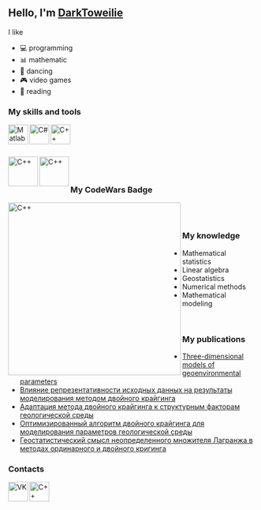 ## Hello, I'm [DarkToweilie](https://github.com/DarkTowelie)

I like
- :computer: programming 
- :bar_chart: mathematic 
- :dancers: dancing 
- :video_game: video games 
- :closed_book: reading 

### My skills and tools
[<img align="left" alt="Matlab" width="40px" src="https://upload.wikimedia.org/wikipedia/commons/2/21/Matlab_Logo.png" />](https://www.mathworks.com/products/matlab.html)
[<img align="left" alt="C#" width="40px" src="https://upload.wikimedia.org/wikipedia/commons/thumb/0/0d/C_Sharp_wordmark.svg/1200px-C_Sharp_wordmark.svg.png" />](https://docs.microsoft.com/ru-ru/dotnet/csharp/)
[<img align="left" alt="C++" width="40px" src="https://upload.wikimedia.org/wikipedia/commons/thumb/1/18/ISO_C%2B%2B_Logo.svg/1200px-ISO_C%2B%2B_Logo.svg.png" />](https://docs.microsoft.com/ru-ru/cpp/?view=vs-2019)

<br>
<br>
<br>

[<img align="left" alt="C++" width="60px" src="https://upload.wikimedia.org/wikipedia/commons/thumb/e/e0/Git-logo.svg/1280px-Git-logo.svg.png" />](https://git-scm.com/)
[<img align="left" alt="C++" width="60px" src="https://github.githubassets.com/images/modules/open_graph/github-mark.png" />](https://github.com//)

<br>
<br>


### My CodeWars Badge
[<img align="left" alt="C++" width="350px" src="https://www.codewars.com/users/DarkTowelie/badges/large" />](https://www.codewars.com/users/DarkTowelie/badges/large//)


<br>
<br>

### My knowledge
- Mathematical statistics
- Linear algebra
- Geostatistics
- Numerical methods
- Mathematical modeling

<br>

### My publications
- [Three-dimensional models of geoenvironmental parameters](https://download.atlantis-press.com/article/25856148.pdf)
- [Влияние репрезентативности исходных данных на результаты моделирования методом двойного крайгинга](http://izvestiya.tpu.ru/archive/article/view/53)
- [Адаптация метода двойного крайгинга к структурным факторам геологической среды](https://journals.nstu.ru/vestnik/download_article?id=23421)
- [Оптимизированный алгоритм двойного крайгинга для моделирования параметров геологической среды](https://moitvivt.ru/ru/journal/pdf?id=1045)
- [Геостатистический смысл неопределенного множителя Лагранжа в методах ординарного и двойного кригинга](http://izvestiya.tpu.ru/archive/article/view/3652/2777)


### Contacts
[<img align="left" alt="VK" width="40px" src="https://upload.wikimedia.org/wikipedia/commons/thumb/2/21/VK.com-logo.svg/1200px-VK.com-logo.svg.png" />](https://vk.com/id492426566)

[<img align="left" alt="C++" width="40px" src="https://clarivate.com/cis/wp-content/themes/clarivate/src/img/logo.svg?v=2.4.154" />](https://www.webofscience.com/wos/author/record/HLP-6628-2023)

